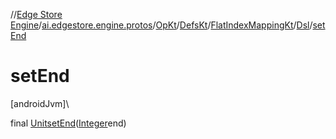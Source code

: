 //[Edge Store Engine](../../../../../../index.md)/[ai.edgestore.engine.protos](../../../../index.md)/[OpKt](../../../index.md)/[DefsKt](../../index.md)/[FlatIndexMappingKt](../index.md)/[Dsl](index.md)/[setEnd](set-end.md)

# setEnd

[androidJvm]\

final [Unit](https://kotlinlang.org/api/latest/jvm/stdlib/kotlin/-unit/index.html)[setEnd](set-end.md)([Integer](https://developer.android.com/reference/kotlin/java/lang/Integer.html)end)

